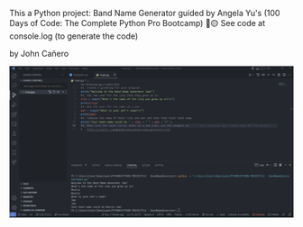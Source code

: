This a Python project: Band Name Generator guided by Angela Yu's (100 Days of Code: The Complete Python Pro Bootcamp) 🔵🟡
See code at console.log (to generate the code)

by John Cañero 

<img src="images/desktopView - Band Generator.png" alt="desktopView - Band Generator.png">